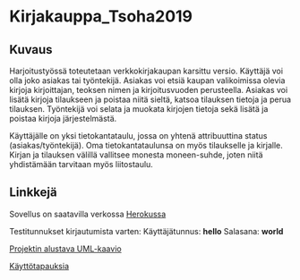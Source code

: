 # Kirjakauppa_Tsoha2019

## Kuvaus

Harjoitustyössä toteutetaan verkkokirjakaupan karsittu versio. Käyttäjä voi olla joko asiakas tai työntekijä. 
Asiakas voi etsiä kaupan valikoimissa olevia kirjoja kirjoittajan, teoksen nimen ja kirjoitusvuoden perusteella.
Asiakas voi lisätä kirjoja tilaukseen ja poistaa niitä sieltä, katsoa tilauksen tietoja ja perua tilauksen. Työntekijä 
voi selata ja muokata kirjojen tietoja sekä lisätä ja poistaa kirjoja järjestelmästä. 

Käyttäjälle on yksi tietokantataulu, jossa on yhtenä attribuuttina status (asiakas/työntekijä). Oma tietokantataulunsa
on myös tilaukselle ja kirjalle. Kirjan ja tilauksen välillä vallitsee monesta moneen-suhde, joten niitä yhdistämään 
tarvitaan myös liitostaulu.

## Linkkejä

Sovellus on saatavilla verkossa [Herokussa](https://verkkokirjakauppa.herokuapp.com/)

Testitunnukset kirjautumista varten:
Käyttäjätunnus: **hello**
Salasana: **world**


[Projektin alustava UML-kaavio](documentation/tietokantakaavio.jpg)

[Käyttötapauksia](documentation/user_stories.txt)

     

